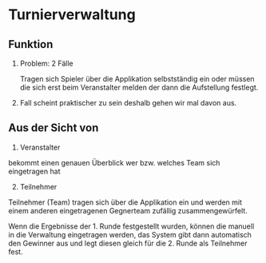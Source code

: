 # Turnierverwaltung

## Funktion

1. Problem: 2 Fälle

   Tragen sich Spieler über die Applikation selbstständig ein oder müssen die sich erst beim Veranstalter melden der dann die Aufstellung festlegt.

1. Fall scheint praktischer zu sein deshalb gehen wir mal davon aus.

## Aus der Sicht von

1) Veranstalter

bekommt einen genauen Überblick wer bzw. welches Team sich eingetragen hat

2) Teilnehmer

Teilnehmer (Team) tragen sich über die Applikation ein und werden mit einem anderen eingetragenen Gegnerteam zufällig zusammengewürfelt.

Wenn die Ergebnisse der 1. Runde festgestellt wurden, können die manuell in die Verwaltung eingetragen werden, das System gibt dann automatisch den Gewinner aus und legt diesen gleich für die 2. Runde als Teilnehmer fest.

